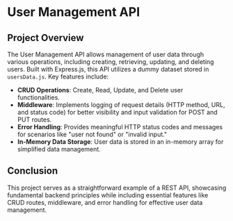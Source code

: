 # User Management API

## Project Overview

The User Management API allows management of user data through various operations, including creating, retrieving, updating, and deleting users. Built with Express.js, this API utilizes a dummy dataset stored in `usersData.js`. Key features include:

- **CRUD Operations**: Create, Read, Update, and Delete user functionalities.
- **Middleware**: Implements logging of request details (HTTP method, URL, and status code) for better visibility and input validation for POST and PUT routes.
- **Error Handling**: Provides meaningful HTTP status codes and messages for scenarios like "user not found" or "invalid input."
- **In-Memory Data Storage**: User data is stored in an in-memory array for simplified data management.

## Conclusion

This project serves as a straightforward example of a REST API, showcasing fundamental backend principles while including essential features like CRUD routes, middleware, and error handling for effective user data management.

